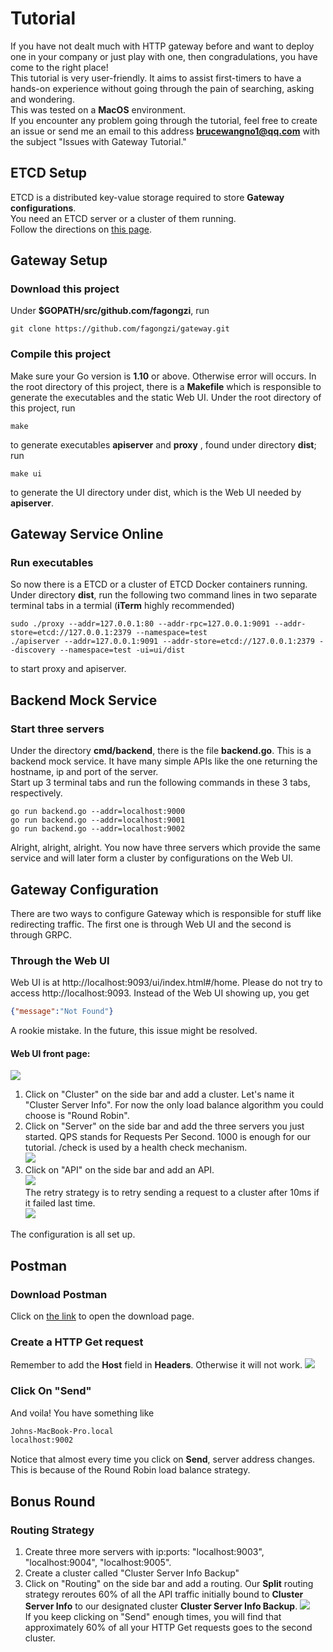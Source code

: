 # Tutorial
If you have not dealt much with HTTP gateway before and want to deploy one in your company or just play with one, then congradulations, you have come to the right place!  
This tutorial is very user-friendly. It aims to assist first-timers to have a hands-on experience without going through the pain of searching, asking and wondering.  
This was tested on a **MacOS** environment.  
If you encounter any problem going through the tutorial, feel free to create an issue or send me an email to this address **brucewangno1@qq.com** with the subject "Issues with Gateway Tutorial."

## ETCD Setup
ETCD is a distributed key-value storage required to store **Gateway configurations**.  
You need an ETCD server or a cluster of them running.  
Follow the directions on [this page](https://github.com/etcd-io/etcd/blob/master/Documentation/op-guide/container.md#docker).

## Gateway Setup
### Download this project
Under **$GOPATH/src/github.com/fagongzi**, run  
```shell
git clone https://github.com/fagongzi/gateway.git
```

### Compile this project
Make sure your Go version is **1.10** or above. Otherwise error will occurs.
In the root directory of this project, there is a **Makefile** which is responsible to generate the executables and the static Web UI. Under the root directory of this project, run  
```shell
make
```  
to generate executables **apiserver** and **proxy** , found under directory **dist**; run  
```shell
make ui
```  
to generate the UI directory under dist, which is the Web UI needed by **apiserver**.

## Gateway Service Online
### Run executables
So now there is a ETCD or a cluster of ETCD Docker containers running.  
Under directory **dist**, run the following two command lines in two separate terminal tabs in a termial (**iTerm** highly recommended) 
```shell
sudo ./proxy --addr=127.0.0.1:80 --addr-rpc=127.0.0.1:9091 --addr-store=etcd://127.0.0.1:2379 --namespace=test
./apiserver --addr=127.0.0.1:9091 --addr-store=etcd://127.0.0.1:2379 --discovery --namespace=test -ui=ui/dist
```
to start proxy and apiserver.

## Backend Mock Service
### Start three servers
Under the directory **cmd/backend**, there is the file **backend.go**. This is a backend mock service. It have many simple APIs like the one returning the hostname, ip and port of the server.  
Start up 3 terminal tabs and run the following commands in these 3 tabs, respectively. 
```shell
go run backend.go --addr=localhost:9000
go run backend.go --addr=localhost:9001
go run backend.go --addr=localhost:9002
```
Alright, alright, alright. You now have three servers which provide the same service and will later form a cluster by configurations on the Web UI.

## Gateway Configuration
There are two ways to configure Gateway which is responsible for stuff like redirecting traffic. The first one is through Web UI and the second is through GRPC.

### Through the Web UI
Web UI is at http://localhost:9093/ui/index.html#/home. Please do not try to access http://localhost:9093. Instead of the Web UI showing up, you get  
```json
{"message":"Not Found"}
```
A rookie mistake. In the future, this issue might be resolved.  

#### Web UI front page:
![](./images/web_ui_front_page.png)  
1. Click on "Cluster" on the side bar and add a cluster. Let's name it "Cluster Server Info". For now the only load balance algorithm you could choose is "Round Robin".  
2. Click on "Server" on the side bar and add the three servers you just started. QPS stands for Requests Per Second. 1000 is enough for our tutorial. /check is used by a health check mechanism.  
![](./images/server_configuration.png)
3. Click on "API" on the side bar and add an API.  
![](./images/api_basics.png)  
The retry strategy is to retry sending a request to a cluster after 10ms if it failed last time.  
![](./images/api_2.png)

The configuration is all set up.

## Postman
### Download Postman
Click on [the link](https://www.getpostman.com/downloads/) to open the download page.

### Create a HTTP Get request
Remember to add the **Host** field in **Headers**. Otherwise it will not work.
![](./images/postman.png)

### Click On "Send"
And voila! You have something like 
```html
Johns-MacBook-Pro.local
localhost:9002
```  
Notice that almost every time you click on **Send**, server address changes. This is because of the Round Robin load balance strategy.

## Bonus Round
### Routing Strategy
1. Create three more servers with ip:ports: "localhost:9003", "localhost:9004", "localhost:9005".  
2. Create a cluster called "Cluster Server Info Backup"  
3. Click on "Routing" on the side bar and add a routing. Our **Split** routing strategy reroutes 60% of all the API traffic initially bound to **Cluster Server Info** to our designated cluster **Cluster Server Info Backup**.
![](./images/routing.png)  
If you keep clicking on "Send" enough times, you will find that approximately 60% of all your HTTP Get requests goes to the second cluster.
